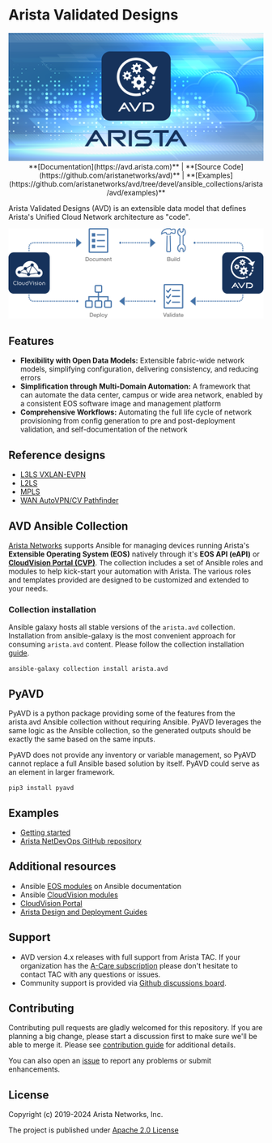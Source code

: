 <!--
  ~ Copyright (c) 2023-2025 Arista Networks, Inc.
  ~ Use of this source code is governed by the Apache License 2.0
  ~ that can be found in the LICENSE file.
  -->

# Arista Validated Designs

<center><img src="media/arista-avd-header.png" alt="Arista AVD Overview" width="800"/></center>

<center>
**[Documentation](https://avd.arista.com)** |
 **[Source Code](https://github.com/aristanetworks/avd)** |
 **[Examples](https://github.com/aristanetworks/avd/tree/devel/ansible_collections/arista/avd/examples)**
</center>

Arista Validated Designs (AVD) is an extensible data model that defines Arista's Unified Cloud Network architecture as "code".

![AVD workflow](media/arista-avd-diagram.svg)

## Features

- **Flexibility with Open Data Models:** Extensible fabric-wide network models, simplifying configuration, delivering consistency, and reducing errors
- **Simplification through Multi-Domain Automation:** A framework that can automate the data center, campus or wide area network, enabled by a consistent EOS software image and management platform
- **Comprehensive Workflows:** Automating the full life cycle of network provisioning from config generation to pre and post-deployment validation, and self-documentation of the network

## Reference designs

- [L3LS VXLAN-EVPN](roles/eos_designs/README.md#layer-3-leaf-spine-with-vxlan-evpn)
- [L2LS](roles/eos_designs/README.md#layer-2-leaf-spine)
- [MPLS](roles/eos_designs/README.md#mpls-core-with-mpls-evpn-vpn-ipv4-vpn-ipv6)
- [WAN AutoVPN/CV Pathfinder](roles/eos_designs/README.md#wan-autovpn-cv-pathfinder)

## AVD Ansible Collection

[Arista Networks](https://www.arista.com/) supports Ansible for managing devices running Arista's **Extensible Operating System (EOS)** natively through it's **EOS API (eAPI)** or [**CloudVision Portal (CVP)**](https://www.arista.com/en/products/eos/eos-cloudvision). The collection includes a set of Ansible roles and modules to help kick-start your automation with Arista. The various roles and templates provided are designed to be customized and extended to your needs.

### Collection installation

Ansible galaxy hosts all stable versions of the `arista.avd` collection. Installation from ansible-galaxy is the most convenient approach for consuming `arista.avd` content. Please follow the collection installation [guide](docs/installation/collection-installation.md).

```shell
ansible-galaxy collection install arista.avd
```

## PyAVD

PyAVD is a python package providing some of the features from the arista.avd Ansible collection without requiring Ansible. PyAVD leverages the same logic as the Ansible collection, so the generated outputs should be exactly the same based on the same inputs.

PyAVD does not provide any inventory or variable management, so PyAVD cannot replace a full Ansible based solution by itself. PyAVD could serve as an element in larger framework.

```shell
pip3 install pyavd
```

## Examples

- [Getting started](docs/getting-started/intro-to-ansible-and-avd.md)
- [Arista NetDevOps GitHub repository](https://github.com/aristanetworks/netdevops-examples)

## Additional resources

- Ansible [EOS modules](https://docs.ansible.com/ansible/latest/collections/arista/eos/index.html) on Ansible documentation
- Ansible [CloudVision modules](https://cvp.avd.sh/en/stable/)
- [CloudVision Portal](https://www.arista.com/en/products/eos/eos-cloudvision)
- [Arista Design and Deployment Guides](https://www.arista.com/en/solutions/design-guides)

## Support

- AVD version 4.x releases with full support from Arista TAC. If your organization has the [A-Care subscription](https://www.arista.com/assets/data/pdf/AVD-A-Care-TAC-Support-Overview.pdf) please don't hesitate to contact TAC with any questions or issues.
- Community support is provided via [Github discussions board](https://github.com/aristanetworks/avd/discussions).

## Contributing

Contributing pull requests are gladly welcomed for this repository. If you are planning a big change, please start a discussion first to make sure we'll be able to merge it. Please see [contribution guide](docs/contribution/overview.md) for additional details.

You can also open an [issue](https://github.com/aristanetworks/avd/issues) to report any problems or submit enhancements.

## License

Copyright (c) 2019-2024 Arista Networks, Inc.

The project is published under [Apache 2.0 License](LICENSE)
